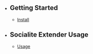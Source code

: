 - ## Getting Started
    - [Install](/docs/socialite-extender/{{version}}/installation)

- ## Socialite Extender Usage
    - [Usage](/docs/socialite-extender/{{version}}/usage)
